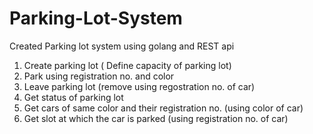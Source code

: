 # Parking-Lot-System
Created Parking lot system using golang and REST api
1. Create parking lot ( Define capacity of parking lot)
2. Park using registration no. and color
3. Leave parking lot (remove using regostration no. of car)
4. Get status of parking lot
5. Get cars of same color and their registration no. (using color of car)
6. Get slot at which the car is parked (using registration no. of car)

